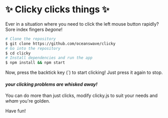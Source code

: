 # :sparkles: Clicky clicks things :sparkles:

Ever in a situation where you need to click the left mouse button rapidly? Sore index fingers *begone*!

```bash
# Clone the repository
$ git clone https://github.com/oceanswave/clicky
# Go into the repository
$ cd clicky
# Install dependencies and run the app
$ npm install && npm start
```

Now, press the backtick key (`) to start clicking!
Just press it again to stop.

#### *your clicking problems are whisked away!*

You can do more than just clicks, modify clicky.js to suit your needs and *wham* you're golden.

Have fun!

